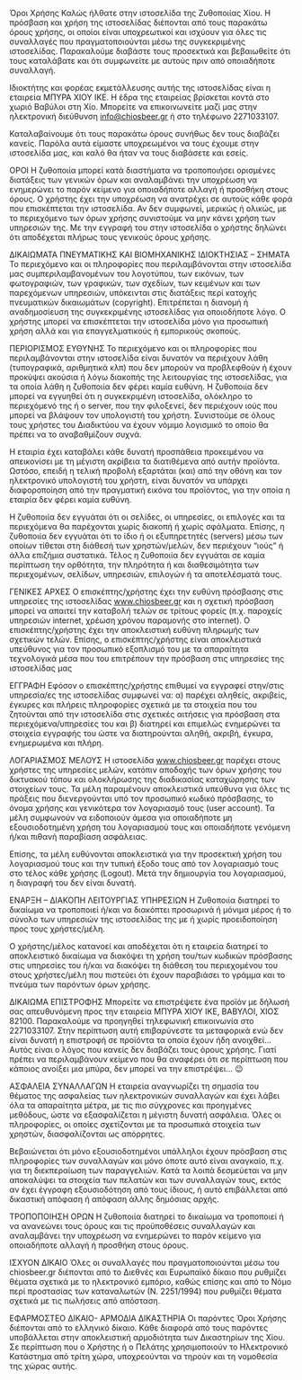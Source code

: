 Όροι Χρήσης
Καλώς ήλθατε στην ιστοσελίδα της Ζυθοποιίας Χίου. Η πρόσβαση και χρήση της ιστοσελίδας διέπονται από τους παρακάτω όρους χρήσης, οι οποίοι είναι υποχρεωτικοί και ισχύουν για όλες τις συναλλαγές που πραγματοποιούνται μέσω της συγκεκριμένης ιστοσελίδας. Παρακαλούμε διαβάστε τους προσεκτικά και βεβαιωθείτε ότι τους καταλάβατε και ότι συμφωνείτε με αυτούς πριν από οποιαδήποτε συναλλαγή.

Ιδιοκτήτης και φορέας εκμετάλλευσης αυτής της ιστοσελίδας είναι η εταιρεία ΜΠΥΡΑ ΧΙΟΥ ΙΚΕ. Η έδρα της εταιρείας βρίσκεται κοντά στο χωριό Βαβύλοι στη Χίο. Μπορείτε να επικοινωνείτε μαζί μας στην ηλεκτρονική διεύθυνση info@chiosbeer.gr ή στο τηλέφωνο 2271033107.

Καταλαβαίνουμε ότι τους παρακάτω όρους συνήθως δεν τους διαβάζει κανείς. Παρόλα αυτά είμαστε υποχρεωμένοι να τους έχουμε στην ιστοσελίδα μας, και καλό θα ήταν να τους διαβάσετε και εσείς.

ΟΡΟΙ
Η ζυθοποιία μπορεί κατά διαστήματα να τροποποιήσει ορισμένες διατάξεις των γενικών όρων και αναλαμβάνει την υποχρέωση να ενημερώνει το παρόν κείμενο για οποιαδήποτε αλλαγή ή προσθήκη στους όρους. Ο χρήστης έχει την υποχρέωση να ανατρέχει σε αυτούς κάθε φορά που επισκέπτεται την ιστοσελίδα. Αν δεν συμφωνεί, μερικώς ή ολικώς, με το περιεχόμενο των όρων χρήσης συνιστούμε να μην κάνει χρήση των υπηρεσιών της. Με την εγγραφή του στην ιστοσελίδα ο χρήστης δηλώνει ότι αποδέχεται πλήρως τους γενικούς όρους χρήσης.

ΔΙΚΑΙΩΜΑΤΑ ΠΝΕΥΜΑΤΙΚΗΣ ΚΑΙ ΒΙΟΜΗΧΑΝΙΚΗΣ ΙΔΙΟΚΤΗΣΙΑΣ – ΣΗΜΑΤΑ
Το περιεχόμενο και οι πληροφορίες που περιλαμβάνονται στην ιστοσελίδα μας συμπεριλαμβανομένων του λογοτύπου, των εικόνων, των φωτογραφιών, των γραφικών, των σχεδίων, των κειμένων και των παρεχόμενων υπηρεσιών, υπόκεινται στις διατάξεις περί κατοχής πνευματικών δικαιωμάτων (copyright). Επιτρέπεται η διανομή ή αναδημοσίευση της συγκεκριμένης ιστοσελίδας για οποιοδήποτε λόγο. Ο χρήστης μπορεί να επισκέπτεται την ιστοσελίδα μόνο για προσωπική χρήση αλλά και για επαγγελματικούς ή εμπορικούς σκοπούς.

ΠΕΡΙΟΡΙΣΜΟΣ ΕΥΘΥΝΗΣ
Το περιεχόμενο και οι πληροφορίες που περιλαμβάνονται στην ιστοσελίδα είναι δυνατόν να περιέχουν λάθη (τυπογραφικά, αριθμητικά κλπ) που δεν μπορούν να προβλεφθούν ή έχουν προκύψει ακούσια ή λόγω διακοπής της λειτουργίας της ιστοσελίδας, για τα οποία λάθη η ζυθοποιία  δεν φέρει καμία ευθύνη. Η ζυθοποιία  δεν μπορεί να εγγυηθεί ότι η συγκεκριμένη ιστοσελίδα, ολόκληρο το περιεχόμενό της ή ο server, που την φιλοξενεί, δεν περιέχουν ιούς που μπορεί να βλάψουν τον υπολογιστή του χρήστη. Συνιστούμε σε όλους τους χρήστες του Διαδικτύου να έχουν νόμιμο λογισμικό το οποίο θα πρέπει να το αναβαθμίζουν συχνά.

Η εταιρία έχει καταβάλει κάθε δυνατή προσπάθεια προκειμένου να απεικονίσει με τη μέγιστη ακρίβεια τα διατιθέμενα από αυτήν προϊόντα. Ωστόσο, επειδή η τελική προβολή εξαρτάται (και) από την οθόνη και τον ηλεκτρονικό υπολογιστή του χρήστη, είναι δυνατόν να υπάρχει διαφοροποίηση από την πραγματική εικόνα του προϊόντος, για την οποία η εταιρία δεν φέρει καμία ευθύνη.

Η ζυθοποιία δεν εγγυάται ότι οι σελίδες, οι υπηρεσίες, οι επιλογές και τα περιεχόμενα θα παρέχονται χωρίς διακοπή ή χωρίς σφάλματα. Επίσης, η ζυθοποιία  δεν εγγυάται ότι το ίδιο ή οι εξυπηρετητές (servers) μέσω των οποίων τίθεται στη διάθεσή των χρηστών/μελών, δεν περιέχουν “ιούς” ή άλλα επιζήμια συστατικά. Τέλος η ζυθοποιία δεν εγγυάται σε καμία περίπτωση την ορθότητα, την πληρότητα ή και διαθεσιμότητα των περιεχομένων, σελίδων, υπηρεσιών, επιλογών ή τα αποτελέσματά τους.

ΓΕΝΙΚΕΣ ΑΡΧΕΣ
Ο επισκέπτης/χρήστης έχει την ευθύνη πρόσβασης στις υπηρεσίες της ιστοσελίδας www.chiosbeer.gr και η σχετική πρόσβαση μπορεί να απαιτεί την καταβολή τελών σε τρίτους φορείς (π.χ. παροχείς υπηρεσιών internet, χρέωση χρόνου παραμονής στο internet). Ο επισκέπτης/χρήστης έχει την αποκλειστική ευθύνη πληρωμής των σχετικών τελών. Επίσης, ο επισκέπτης/χρήστης είναι αποκλειστικά υπεύθυνος για τον προσωπικό εξοπλισμό του με τα απαραίτητα τεχνολογικά μέσα που του επιτρέπουν την πρόσβαση στις υπηρεσίες της ιστοσελίδας μας

ΕΓΓΡΑΦΗ
Εφόσον ο επισκέπτης/χρήστης επιθυμεί να εγγραφεί στην/στις υπηρεσία/ες της ιστοσελίδας συμφωνεί να: α) παρέχει αληθείς, ακριβείς, έγκυρες και πλήρεις πληροφορίες σχετικά με τα στοιχεία που του ζητούνται από την ιστοσελίδα  στις σχετικές αιτήσεις για πρόσβαση στα περιεχόμενα/υπηρεσίες του και β) διατηρεί και επιμελώς ενημερώνει τα στοιχεία εγγραφής του ώστε να διατηρούνται αληθή, ακριβή, έγκυρα, ενημερωμένα και πλήρη.

ΛΟΓΑΡΙΑΣΜΟΣ ΜΕΛΟΥΣ
Η ιστοσελίδα www.chiosbeer.gr παρέχει στους χρήστες της υπηρεσίες μελών, κατόπιν αποδοχής των όρων χρήσης του δικτυακού τόπου και ολοκλήρωσης της διαδικασίας καταχώρησης των στοιχείων τους. Τα μέλη παραμένουν αποκλειστικά υπεύθυνα για όλες τις πράξεις που διενεργούνται υπό τον προσωπικό κωδικό πρόσβασης, το όνομα χρήσης και γενικότερα τον λογαριασμό τους (user account). Τα μέλη συμφωνούν να ειδοποιούν άμεσα για οποιαδήποτε μη εξουσιοδοτημένη χρήση του λογαριασμού τους και οποιαδήποτε γενόμενη ή/και πιθανή παραβίαση ασφάλειας.

Επίσης, τα μέλη ευθύνονται αποκλειστικά για την προσεκτική χρήση του λογαριασμού τους και την τυπική έξοδο τους από τον λογαριασμό τους στο τέλος κάθε χρήσης (Logout). Μετά την δημιουργία του λογαριασμού, η διαγραφή του δεν είναι δυνατή.

ΕΝΑΡΞΗ – ΔΙΑΚΟΠΗ ΛΕΙΤΟΥΡΓΙΑΣ ΥΠΗΡΕΣΙΩΝ
Η Ζυθοποιία  διατηρεί το δικαίωμα να τροποποιεί ή/και να διακόπτει προσωρινά ή μόνιμα μέρος ή το σύνολο των υπηρεσιών της ιστοσελίδας της με ή χωρίς προειδοποίηση προς τους χρήστες/μέλη.

Ο χρήστης/μέλος κατανοεί και αποδέχεται ότι η εταιρεία  διατηρεί το αποκλειστικό δικαίωμα να διακόψει τη χρήση του/των κωδικών πρόσβασης στις υπηρεσίες του ή/και να διακόψει τη διάθεση του περιεχομένου του στους χρήστες/μέλη που πιστεύει ότι έχουν παραβιάσει το γράμμα και το πνεύμα των παρόντων όρων χρήσης.

ΔΙΚΑΙΩΜΑ ΕΠΙΣΤΡΟΦΗΣ
Μπορείτε να επιστρέψετε ένα προϊόν με δήλωσή σας απευθυνόμενη προς την εταιρεία ΜΠΥΡΑ ΧΙΟΥ ΙΚΕ, ΒΑΒΥΛΟΙ, ΧΙΟΣ 82100. Παρακαλούμε να προηγηθεί τηλεφωνική επικοινωνία στο 2271033107. Στην περίπτωση αυτή επιβαρύνεστε τα μεταφορικά ενώ δεν είναι δυνατή η επιστροφή σε προϊόντα τα οποία έχουν ήδη ανοιχθεί… Αυτός είναι ο λόγος που κανείς δεν διαβάζει τους όρους χρήσης. Γιατί πρέπει να περιλαμβάνουν κείμενο που θα αναφέρει ότι σε περίπτωση που κάποιος ανοίξει μια μπύρα, δεν μπορεί να την επιστρέψει… 😉

ΑΣΦΑΛΕΙΑ ΣΥΝΑΛΛΑΓΩΝ
Η  εταιρεία αναγνωρίζει τη σημασία του θέματος της ασφαλείας των ηλεκτρονικών συναλλαγών και έχει λάβει όλα τα απαραίτητα μέτρα, με τις πιο σύγχρονες και προηγμένες μεθόδους, ώστε να εξασφαλίζεται η μέγιστη δυνατή ασφάλεια. Όλες οι πληροφορίες, οι οποίες σχετίζονται με τα προσωπικά στοιχεία των χρηστών, διασφαλίζονται ως απόρρητες.

Βεβαιώνεται ότι μόνο εξουσιοδοτημένοι υπάλληλοι έχουν πρόσβαση στις πληροφορίες των συναλλαγών και μόνο όποτε αυτό είναι αναγκαίο, π.χ. για τη διεκπεραίωση των παραγγελιών. Κατά τα λοιπά δεσμεύεται να μην αποκαλύψει τα στοιχεία των πελατών και των συναλλαγών τους, εκτός αν έχει έγγραφη εξουσιοδότηση από τους ίδιους, ή αυτό επιβάλλεται από δικαστική απόφαση ή απόφαση άλλης δημόσιας αρχής.

ΤΡΟΠΟΠΟΙΗΣΗ ΟΡΩΝ
Η ζυθοποιία διατηρεί το δικαίωμα να τροποποιεί ή να ανανεώνει τους όρους και τις προϋποθέσεις συναλλαγών και αναλαμβάνει την υποχρέωση να ενημερώνει το παρόν κείμενο για οποιαδήποτε αλλαγή ή προσθήκη στους όρους.

ΙΣΧΥΟΝ ΔΙΚΑΙΟ
Όλες οι συναλλαγές που πραγματοποιούνται μέσω του chiosbeer.gr διέπονται από το Διεθνές και Ευρωπαϊκό δίκαιο που ρυθμίζει θέματα σχετικά με το ηλεκτρονικό εμπόριο, καθώς επίσης και από το Νόμο περί προστασίας των καταναλωτών (Ν. 2251/1994) που ρυθμίζει θέματα σχετικά με τις πωλήσεις από απόσταση.

ΕΦΑΡΜΟΣΤΕΟ ΔΙΚΑΙΟ- ΑΡΜΟΔΙΑ ΔΙΚΑΣΤΗΡΙΑ
Οι παρόντες Όροι Χρήσης διέπονται από το ελληνικό δίκαιο. Κάθε διαφορά από τους παρόντες υποβάλλεται στην αποκλειστική αρμοδιότητα των Δικαστηρίων της Χίου. Σε περίπτωση που ο Χρήστης ή ο Πελάτης χρησιμοποιούν το Ηλεκτρονικό Κατάστημα από τρίτη χώρα, υποχρεούνται να τηρούν και τη νομοθεσία της χώρας αυτής.
